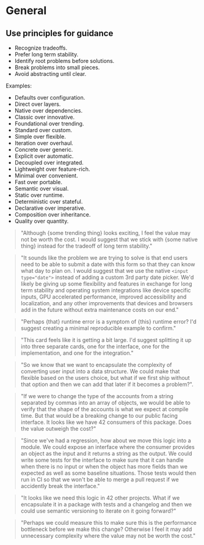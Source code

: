 # General

## Use principles for guidance

- Recognize tradeoffs.
- Prefer long term stability.
- Identify root problems before solutions.
- Break problems into small pieces.
- Avoid abstracting until clear.

Examples:

- Defaults over configuration.
- Direct over layers.
- Native over dependencies.
- Classic over innovative.
- Foundational over trending.
- Standard over custom.
- Simple over flexible.
- Iteration over overhaul.
- Concrete over generic.
- Explicit over automatic.
- Decoupled over integrated.
- Lightweight over feature-rich.
- Minimal over convenient.
- Fast over portable.
- Semantic over visual.
- Static over runtime.
- Deterministic over stateful.
- Declarative over imperative.
- Composition over inheritance.
- Quality over quantity.

> "Although {some trending thing} looks exciting, I feel the value may not be worth the cost. I would suggest that we stick with {some native thing} instead for the tradeoff of long term stability."

> "It sounds like the problem we are trying to solve is that end users need to be able to submit a date with this form so that they can know what day to plan on. I would suggest that we use the native `<input type="date">` instead of adding a custom 3rd party date picker. We'd likely be giving up some flexibility and features in exchange for long term stability and operating system integrations like device specific inputs, GPU accelerated performance, improved accessibility and localization, and any other improvements that devices and browsers add in the future without extra maintenance costs on our end."

> "Perhaps {that} runtime error is a symptom of {this} runtime error? I'd suggest creating a minimal reproducible example to confirm."

> "This card feels like it is getting a bit large. I'd suggest splitting it up into three separate cards, one for the interface, one for the implementation, and one for the integration."

> "So we know that we want to encapsulate the complexity of converting user input into a data structure. We could make that flexible based on the users choice, but what if we first ship without that option and then we can add that later if it becomes a problem?".

> "If we were to change the type of the accounts from a string separated by commas into an array of objects, we would be able to verify that the shape of the accounts is what we expect at compile time. But that would be a breaking change to our public facing interface. It looks like we have 42 consumers of this package. Does the value outweigh the cost?"

> "Since we've had a regression, how about we move this logic into a module. We could expose an interface where the consumer provides an object as the input and it returns a string as the output. We could write some tests for the interface to make sure that it can handle when there is no input or when the object has more fields than we expected as well as some baseline situations. Those tests would then run in CI so that we won't be able to merge a pull request if we accidently break the interface."

> "It looks like we need this logic in 42 other projects. What if we encapsulate it in a package with tests and a changelog and then we could use semantic versioning to iterate on it going forward?"

> "Perhaps we could measure this to make sure this is the performance bottleneck before we make this change? Otherwise I feel it may add unnecessary complexity where the value may not be worth the cost."
